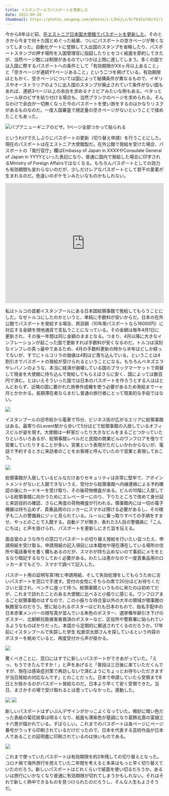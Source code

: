 ```yaml
---
title: イスタンブールでパスポートを更新した
date: 2022-09-20
thumbnail: https://photos.smugmug.com/photos/i-L3hkjLx/0/f645a7db/X2/i-L3hkjLx-X2.jpg
---
```


今から8年ほど前、[在エストニア日本国大使館でパスポートを更新した](/post/83318669426/)。そのときから今まで何十カ国とめぐった結果、ついにパスポートの空きページが無くなってしまった。自動化ゲートに登録して入出国のスタンプを省略したり、パスポートスタンプの押す場所を入国管理官に指図したりとセコく紙面を節約してきたが、当然ページ数には制限があるのでいつかは上限に達してしまう。多くの国では入国に際するパスポートへの条件として「有効期限がXXヶ月以上あること」と「空きページが連続YYページあること」という二つを掲げている。有効期限はともかく、空きページについては国によって結構条件が異なるもので、イギリスやオーストラリアのように出入国のスタンプが廃止されていて条件がない国もあれば、連続3ページ以上の余白を求めるナミビアみたいな例もある。ペタっとシール状のビザを貼り付ける場合も、当然ブランクのページを求められる。そんなわけで余白が一切無くなった今のパスポートを使い旅をするのはかなりリスクがあるものなのだ。一度入国審査で規定量の空きページがないということで揉めたこともあった。

![パプアニューギニアのビザ。1ページ全部つかって貼られる](https://photos.smugmug.com/photos/i-m4Zmfqp/1/fa7f46f3/X3/i-m4Zmfqp-X3.jpg)

というわけで久しぶりにパスポートの更新（切り替え申請）を行うことにした。現在のパスポートは在エストニア大使館製だ。在外公館で発給を受けた場合、パスポートの「発行官庁」欄はEmbassy of Japan in XXXXやConsulate General of Japan in YYYYといった表記になり、普通に国内で発給した場合に印字されるMinistry of Foreign Affairsではなくなる。もちろんパスポートとしての効力も有効期間も変わらないのだが、少しだけレアなパスポートとして若干の愛着が生まれるのだ。色違いのポケモンみたいなものかもしれない。

<iframe src="https://www.google.com/maps/embed?pb=!1m14!1m8!1m3!1d12029.657838368012!2d29.0088722!3d41.0817902!3m2!1i1024!2i768!4f13.1!3m3!1m2!1s0x0%3A0x7f5cb9e05e2c7237!2z5Zyo44Kk44K544K_44Oz44OW44O844Or5pel5pys5Zu957eP6aCY5LqL6aSo!5e0!3m2!1sja!2str!4v1663696815614!5m2!1sja!2str" width="100%" height="380" style="border:0;" allowfullscreen="" loading="lazy" referrerpolicy="no-referrer-when-downgrade"></iframe>

私はトルコの首都イスタンブールにある日本国総領事館で発給してもらうことにした。なぜトルコにしたのかというと、単純に手数料が安いからだ。日本の在外公館でパスポートを発給する場合、邦貨額（10年用パスポートなら16000円）に対応する金額を現地通貨で支払うことになっている。その金額は毎年4月1日に更新され、その後一年間は同じ金額のままとなる。つまり、4月以降に大きなインフレーションが起こった国で更新すれば手数料が安くなるのだ。トルコは深刻なインフレの真っ最中であるため、4月の手数料更新の時から半年ほどしか経ってないが、すでにトルコリラの価値は4割ほど落ち込んでいる。ということは4割引きでパスポートの発給が受けられるということになる。もちろんベネズエラやレバノンのような、本当に経済が崩壊している国のブラックマーケットで両替して現金を大使館に持ち込んで発給してもらえばさらに安く、国によっては数百円で済む。とはいえそういった国では日本のパスポートを作ろうとする人はほとんどおらず、近隣の国に置かれた旅券作成機を使う必要があるため発給まで一ヶ月とかかかる。長期滞在者ならまだし普通の旅行者にとって現実的な手段ではない。

![](https://photos.smugmug.com/photos/i-fFFbQVz/0/40d9e731/X2/i-fFFbQVz-X2.jpg)

イスタンブールの旧市街から電車で15分、ビジネス街が広がるエリアに総領事館はある。最寄りのLevent駅から歩いて5分ほどで総領事館の入居しているオフィスビルが姿を現す。大使館は一軒家だったり大きなビルをまるごとつかっていたりといろいろあるが、総領事館レベルだと民間の商業ビルのワンフロアを借りて営業していたりすることが多い。営業という表現がただしいかわからないが、電話で予約するときに来訪者のことをお客様と呼んでいたので営業と表現しておこう。

![](https://photos.smugmug.com/photos/i-BjhWfCg/0/65a6c846/X2/i-BjhWfCg-X2.jpg)

総領事館が入居しているビルなだけありセキュリティは非常に堅牢で、アポイントメントがないと入館できないうえ、受付から総領事館へ内線連絡による予約確認の後にカードキーを受け取り、その後荷物検査がある。ビルの10階に入居している総領事館に向かうためにエレベーターにのり、下りたところで改めて身分証と来訪目的の確認、さらに再度の荷物検査が行われる。領事館内には一切の電子機器は持ち込めず、貴重品用のロッカーにスマホは預ける必要があるし、その様子も二人の警備員にジッと見られている。ルールに乗っ取りすべての手順をすませ、やっとのことで入館する。自動ドアが開き、表れた3人目の警備員に「こんにちは」と声を掛けられ、パスポートを更新しにきた旨を伝える。

面会室のような作りの窓口でパスポートの切り替え発給を行いたい旨つたえ、申請用紙を受け取る。申請用紙の記入項目には本籍地や現在滞在している場所の住所や電話番号を書く欄もあるのだが、スマホが持ち込めないので事前にメモをとるなり暗記するなりしておく必要がある。わたしは愚かなので一度貴重品用のロッカーまでもどり、スマホで調べて記入した。

パスポート用の証明写真1枚と申請用紙、そして失効処理をしてもらうために古いパスポートを窓口で手渡す。受付の女性にそちらの席で20分ほどお待ちくださいと促され、ベンチに座って待つ。総領事館というものに来たのは初めてだが、これまで訪れたことのある大使館に比べると小振りに感じる。ワンフロアまるごと総領事館のはずなので、この小振りな待合室以外の大半の領域が領事館の執務室なのだろう。壁に貼られるポスターはどれも日本のもので、指名手配中の日本赤軍メンバーの顔写真が並んでいる朱色のポスター、選挙権年齢引き下げのポスター、北朝鮮拉致被害者救済のポスターなど、区役所や警察署に貼られているようなものばかりだった。本国から定期的に郵送されてくるのだろうか。17年前にイスタンブールで失踪した学生 松倉崇太郎さんを探しているという内容のポスターを眺めていると、再度受付から声が掛かる。

![](https://photos.smugmug.com/photos/i-L3hkjLx/0/f645a7db/X2/i-L3hkjLx-X2.jpg)

驚くべきことに、窓口にはすでに新しいパスポートができあがっていた。「えっ、もうできたんですか！」と声をあげると「普段は三日後に来ていただくんですが、現在は感染症対策で再訪しないで済むようにちょっとお待ちいただきますが当日発給の対応なんです」とのことだった。日本で申請していたら受領まで8日とか掛かるのがパスポート発給なのだ。日本より早くて安く受領できた。当日、まさかその場で受け取れるとは思っていなかった。感動した。

![](https://photos.smugmug.com/photos/i-3HJ4Fqp/0/ef614a2f/X2/i-3HJ4Fqp-X2.jpg)
![](https://photos.smugmug.com/photos/i-kPJ8Kp4/0/35c06f07/X2/i-kPJ8Kp4-X2.jpg)

新しいパスポートはずいぶんデザインがかっこよくなっていた。微妙に暗い色だった表紙の菊花紋章は明るくなり、紙面も薄紫色が基調になり葛飾北斎の富嶽三十六景が描かれている。すばらしい。これまでのパスポートは各ページにページ番号がうっすら印刷されているだけだったので、日本を代表する芸術作品が日本人であることの証明書に印刷されているのは快いものである。

![](https://photos.smugmug.com/photos/i-SHwHKhJ/0/3eb364cd/X2/i-SHwHKhJ-X2.jpg)

これまで使っていたパスポートは有効期限を約2年残しての切り替えとなった。コロナ禍で海外旅行を控えていた二年間を考えると本来はもっと早く切り替えていたのだろう。新しいパスポートはどれくらいで紙面を使い切るだろうか。あるいは旅行にいかなくなり普通に有効期限が切れてしまうかもしれない。それはそれで新しく熱中できるものを見つけられたのだろうし、そんな人生もよさそうだ。
